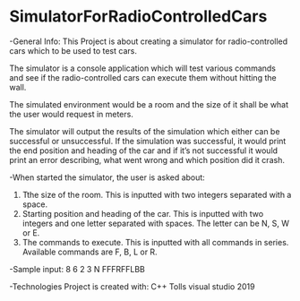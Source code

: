 # SimulatorForRadioControlledCars

-General Info:
This Project is about creating a simulator for radio-controlled cars which to be used to test cars. 

The simulator is a console application which will test various commands and see if the radio-controlled cars can execute them without hitting the wall.

The simulated environment would be a room and the size of it shall be what the user would request in meters.

The simulator will output the results of the simulation which either can be successful or unsuccessful. If the simulation was successful, it would print the end position and heading of the car and if it’s not successful it would print an error describing, what went wrong and which position did it crash.


-When started the simulator, the user is asked about:
1. Tthe size of the room.
This is inputted with two integers separated with a space.
2. Starting position and heading of the car.
This is inputted with two integers and one letter separated with spaces. The letter can be N, S, W or E.
3. The commands to execute.
This is inputted with all commands in series. Available commands are F, B, L or R.

-Sample input:
8 6
2 3 N
FFFRFFLBB

-Technologies
Project is created with:
C++
Tolls
visual studio 2019
